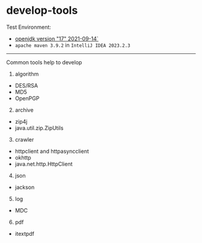 # develop-tools
Test Environment:
- [openjdk version "17" 2021-09-14`](https://download.java.net/openjdk/jdk17/ri/openjdk-17+35_windows-x64_bin.zip)
- `apache maven 3.9.2` in `IntelliJ IDEA 2023.2.3`
----------------------------------------------------
Common tools help to develop
1. algorithm
- DES/RSA
- MD5
- OpenPGP

2. archive
- zip4j
- java.util.zip.ZipUtils

3. crawler
- httpclient and httpasyncclient
- okhttp
- java.net.http.HttpClient

4. json
- jackson

5. log
- MDC

6. pdf
- itextpdf

